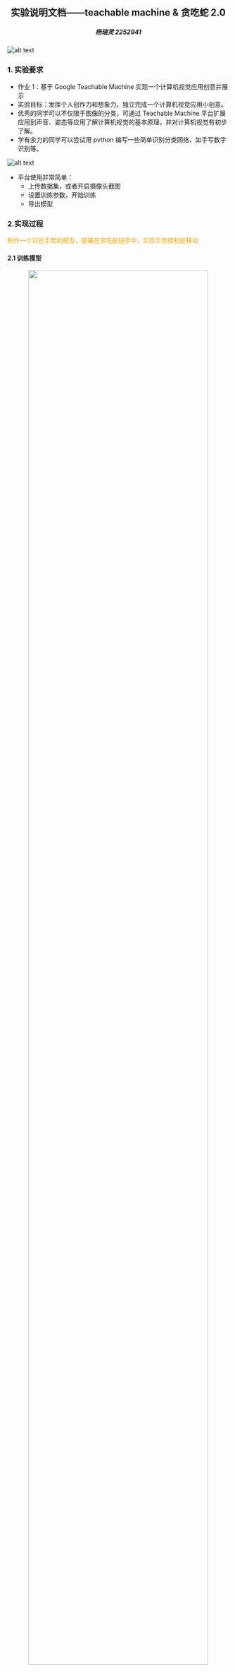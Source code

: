 ## <center> 实验说明文档——teachable machine & 贪吃蛇 2.0 </center>

##### <center> 杨瑞灵 2252941 </center>

![alt text](image-7.png)

### 1. 实验要求

- 作业 1：基于 Google Teachable Machine 实现一个计算机视觉应用创意并展示
- 实验目标：发挥个人创作力和想象力，独立完成一个计算机视觉应用小创意。
- 优秀的同学可以不仅限于图像的分类，可通过 Teachable Machine 平台扩展应用到声音、姿态等应用了解计算机视觉的基本原理，并对计算机视觉有初步了解。
- 学有余力的同学可以尝试用 pvthon 编写一些简单识别分类网络，如手写数字识别等。

![alt text](image.png)

- 平台使用非常简单：
  - 上传数据集，或者开启摄像头截图
  - 设置训练参数，开始训练
  - 导出模型

### 2.实现过程

<span style="color:orange;">制作一个识别手势的模型，部署在贪吃蛇程序中，实现手势控制蛇移动</span>

#### 2.1 训练模型

<center>
<img src="image-1.png" style="width:90%;">
</center>
<div style="display:flex;">
  <img src="image-2.png" style="width:33%;">
  <img src="image-3.png" style="width:33%;">
  <img src="image-4.png" style="width:33%;">
</div>

- 使用图像分类，分为五个类别：up、down、right、left、click，各有 500 张左右图片，epochs 为 300，其他参数默认
- h5 格式导出

#### 2.2 h5 转 onnx

- 因为我的贪吃蛇程序是 c++，而 h5 是 tensorflow 框架下的文件格式，所以我需要先把它转成通用格式 onnx 再部署到 c++上.
- 这一步花了我很多时间，首先配置环境，不同版本的 tensorflow 需要配置不同版本的 keras 和 python，我查了官方文档最后选择用**tensorflow\==2.6.0，keras==2.6.0**
- 最开始我用的**keras2onnx 库**，在多次报错和查阅了很多资料后，我才发现这个库很早就不维护了，所以和现在新的版本冲突，无法使用
- 后来我发现**tf2onnx 库**也能转文件格式，代码我放在作业里面一起提交了

#### 2.3 onnxruntime 部署

- 最开始我是在纠结用**onnxruntime**还是**openvino**，不过比较轻量级的模型应该两者没什么大的区别，最后我选择使用 onnxruntime。然后我被它坑惨了 qwq

##### <span style="color:orange;">NCHW 和 NHWC</span>

- 我们知道 yolov8 的 inputs outputs 是这样的
  ![alt text](image-5.png)
  但是我这次导出的模型是这样的
  ![alt text](image-6.png)
- 注意到前者 inputs 的顺序是**N 通道数 height weight**，后者是**N height weight 通道数**
- 如果是 openvino 就不需要考虑这么多，它的图像预处理可以直接调用函数，但是 onnxruntime 需要自己写前处理，在把二维数组转成一维数组的时候，如果是前者（NCHW）需要先 R 的排完再 G 再 B 的形式，但是如果是后者（NHWC）则需要每个像素点 RGB 排完再下一个像素点

##### <span style="color:orange;">标准化和归一化</span>

- onnxruntime 一般来说是采用归一化的方式直接除以 255.0，但是我试了试效果并不好，最后偶然在百度上看见有人使用归一化来处理图像，试了试竟然成功了。
- 不过我还是没有搞明白这里面内部逻辑，为什么之前用归一化都可以但是这次的模型就需要标准化？

### 3.结果展示

- 视频在文件中
  ![alt text](image-8.png)
  ![alt text](image-9.png)

### 4.体会

- 熟悉了 keras 转 onnx 的方法
- 学会用 onnxruntime 部署不同类型的模型
- 不足之处在于**训练集没有做图像处理导致泛化性较差**，从视频中可以看出来一旦手指没有全部包含在图片中，或者指向较为随意可能出现预测错误的情况。
- 如果真的要做神经网络可能还是得修改已经写好的模型，或者就自己手写，teachable machine 感觉只是一个供大家体会机器学习网站，适用范围还是挺有限的？
- 刚刚接触神经网络，还有许多要学习的地方，现在也只是七七八八知道大概网络结构，真要我动手改模型还是挺无从下手，就平时多学习一下，慢慢来
